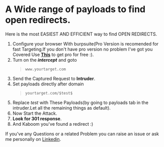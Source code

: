 
# A Wide range of payloads to find open redirects.

Here is the most EASIEST AND EFFICIENT way to find OPEN REDIRECTS.

 1. Configure your browser With burpsuite(Pro Version is recomended for fast Targeting.If you don't have pro version no problem I've got you Covered Use [**This**](https://github.com/SNGWN/Burp-Suite) to get pro for free :).
 2. Turn on the ***intercept*** and goto 
      > `www.yourtarget.com`
 3. Send the Captured Request to **Intruder**.
 4. Set payloads directly after domain 
      > `yourtarget.com/$test$`
 5. Replace *$test$* with These Payloads(by going to payloads tab in the intruder.Let all the remaining things as default).
 6. Now Start the Attack.
 7. **Look for 301 response**.
 8. And Kaboom you've found a redirect :)

If you've any Questions or a related Problem you can raise an issue or ask me personally on [Linkedin](https://www.linkedin.com/in/mtabarikasif/).
